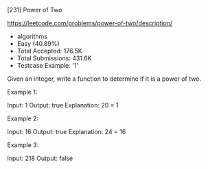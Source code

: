 [231] Power of Two  

https://leetcode.com/problems/power-of-two/description/

* algorithms
* Easy (40.89%)
* Total Accepted:    176.5K
* Total Submissions: 431.6K
* Testcase Example:  '1'

Given an integer, write a function to determine if it is a power of two.

Example 1:


Input: 1
Output: true 
Explanation: 20 = 1


Example 2:


Input: 16
Output: true
Explanation: 24 = 16

Example 3:


Input: 218
Output: false

